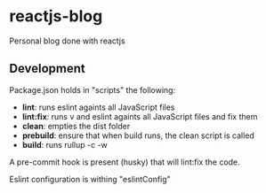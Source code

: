 # reactjs-blog
Personal blog done with reactjs

## Development
Package.json holds in "scripts" the following:
- **lint**: runs eslint againts all JavaScript files
- **lint:fix**: runs v and eslint againts all JavaScript files and fix them
- **clean**: empties the dist folder
- **prebuild**: ensure that when build runs, the clean script is called
- **build**: runs rullup -c -w

A pre-commit hook is present (husky) that will lint:fix the code.

Eslint configuration is withing "eslintConfig"
